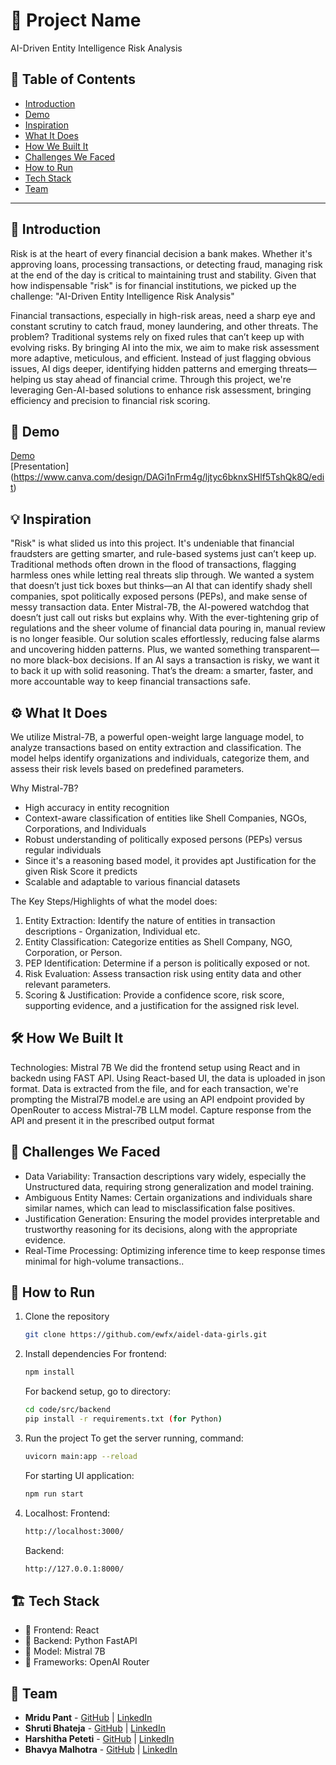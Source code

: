 # 🚀 Project Name
AI-Driven Entity Intelligence Risk Analysis

## 📌 Table of Contents
- [Introduction](#introduction)
- [Demo](#demo)
- [Inspiration](#inspiration)
- [What It Does](#what-it-does)
- [How We Built It](#how-we-built-it)
- [Challenges We Faced](#challenges-we-faced)
- [How to Run](#how-to-run)
- [Tech Stack](#tech-stack)
- [Team](#team)

---

## 🎯 Introduction
Risk is at the heart of every financial decision a bank makes. Whether it's approving loans, processing transactions, or detecting fraud, managing risk at the end of the day is critical to maintaining trust and stability. Given that how indispensable "risk" is for financial institutions, we picked up the challenge: "AI-Driven Entity Intelligence Risk Analysis"

Financial transactions, especially in high-risk areas, need a sharp eye and constant scrutiny to catch fraud, money laundering, and other threats. The problem? Traditional systems rely on fixed rules that can’t keep up with evolving risks. By bringing AI into the mix, we aim to make risk assessment more adaptive, meticulous, and efficient. Instead of just flagging obvious issues, AI digs deeper, identifying hidden patterns and emerging threats—helping us stay ahead of financial crime. Through this project, we're leveraging Gen-AI-based solutions to enhance risk assessment, bringing efficiency and precision to financial risk scoring.

## 🎥 Demo
[Demo](https://drive.google.com/file/d/11B9q5RfMrUIEtDXIswX4mLRru7CorpKo/view?usp=sharing)  
[Presentation] (https://www.canva.com/design/DAGi1nFrm4g/ljtyc6bknxSHlf5TshQk8Q/edit)

## 💡 Inspiration
"Risk" is what slided us into this project. It's undeniable that financial fraudsters are getting smarter, and rule-based systems just can’t keep up. Traditional methods often drown in the flood of transactions, flagging harmless ones while letting real threats slip through. We wanted a system that doesn’t just tick boxes but thinks—an AI that can identify shady shell companies, spot politically exposed persons (PEPs), and make sense of messy transaction data. Enter Mistral-7B, the AI-powered watchdog that doesn’t just call out risks but explains why. With the ever-tightening grip of regulations and the sheer volume of financial data pouring in, manual review is no longer feasible. Our solution scales effortlessly, reducing false alarms and uncovering hidden patterns. Plus, we wanted something transparent—no more black-box decisions. If an AI says a transaction is risky, we want it to back it up with solid reasoning. That’s the dream: a smarter, faster, and more accountable way to keep financial transactions safe.

## ⚙️ What It Does
We utilize Mistral-7B, a powerful open-weight large language model, to analyze transactions based on entity extraction and classification. The model helps identify organizations and individuals, categorize them, and assess their risk levels based on predefined parameters.

Why Mistral-7B?
- High accuracy in entity recognition
- Context-aware classification of entities like Shell Companies, NGOs, Corporations, and Individuals
- Robust understanding of politically exposed persons (PEPs) versus regular individuals
- Since it's a reasoning based model, it provides apt Justification for the given Risk Score it predicts
- Scalable and adaptable to various financial datasets

The Key Steps/Highlights of what the model does:
1. Entity Extraction: Identify the nature of entities in transaction descriptions - Organization, Individual etc.
2. Entity Classification: Categorize entities as Shell Company, NGO, Corporation, or Person.
3. PEP Identification: Determine if a person is politically exposed or not.
4. Risk Evaluation: Assess transaction risk using entity data and other relevant parameters.
5. Scoring & Justification: Provide a confidence score, risk score, supporting evidence, and a justification for the assigned risk level.

## 🛠️ How We Built It
Technologies:
Mistral 7B
 We did the frontend setup using React and in backedn using FAST API. Using React-based UI, the data is uploaded in json format. Data is extracted from the file, and for each transaction, we're prompting the Mistral7B model.e are using an API endpoint provided by OpenRouter to access Mistral-7B LLM model. Capture response from the API and present it in the prescribed output format 

## 🚧 Challenges We Faced
- Data Variability: Transaction descriptions vary widely, especially the Unstructured data, requiring strong generalization and model training.
- Ambiguous Entity Names: Certain organizations and individuals share similar names, which can lead to misclassification false positives.
- Justification Generation: Ensuring the model provides interpretable and trustworthy reasoning for its decisions, along with the appropriate evidence.
- Real-Time Processing: Optimizing inference time to keep response times minimal for high-volume transactions..

## 🏃 How to Run
1. Clone the repository  
   ```sh
   git clone https://github.com/ewfx/aidel-data-girls.git
   ```
2. Install dependencies
   For frontend: 
   ```sh
   npm install  
   ```
   For backend setup, go to directory:
    ```sh
   cd code/src/backend
   pip install -r requirements.txt (for Python)
   ```
3. Run the project
   To get the server running, command:
   ```sh
   uvicorn main:app --reload
   ```
   For starting UI application:
   ```sh
   npm run start 
   ```
4. Localhost:
   Frontend:
   ```sh
   http://localhost:3000/
   ```
   Backend:
   ```sh
   http://127.0.0.1:8000/ 
   ```

## 🏗️ Tech Stack
- 🔹 Frontend: React 
- 🔹 Backend: Python FastAPI
- 🔹 Model: Mistral 7B
- 🔹 Frameworks: OpenAI Router

## 👥 Team
- **Mridu Pant** - [GitHub](#) | [LinkedIn](#)
- **Shruti Bhateja** - [GitHub](#) | [LinkedIn](#)
- **Harshitha Peteti** - [GitHub](#) | [LinkedIn](#)
- **Bhavya Malhotra** - [GitHub](#) | [LinkedIn](#)
